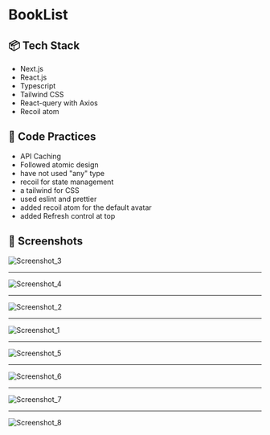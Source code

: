 # BookList

## 📦 Tech Stack
 - Next.js 
 - React.js
 - Typescript
 - Tailwind CSS
 - React-query with Axios
 - Recoil atom
  
## 🎯 Code Practices
 - API Caching
 - Followed atomic design
 - have not used "any" type
 - recoil for state management
 - a tailwind for CSS
 - used eslint and prettier
 - added recoil atom for the default avatar
 - added Refresh control at top

## 👀 Screenshots 
![Screenshot_3](https://github.com/shatishdesai202/BookList-Next.js/assets/66472172/afbecb45-268c-44a5-a8d0-26a539f3ef11)
___
![Screenshot_4](https://github.com/shatishdesai202/BookList-Next.js/assets/66472172/77e453a4-53d7-4eca-be21-0087e61998f0)
___
![Screenshot_2](https://github.com/shatishdesai202/BookList-Next.js/assets/66472172/93898d24-4e68-49ec-8cb9-1db61b43ad40)
___
![Screenshot_1](https://github.com/shatishdesai202/BookList-Next.js/assets/66472172/ef8785da-f0f0-4337-a0a1-776d41296b32)
___
![Screenshot_5](https://github.com/shatishdesai202/BookList-Next.js/assets/66472172/791a25d1-272e-423a-bc0f-66b3aeb3be67)
___
![Screenshot_6](https://github.com/shatishdesai202/BookList-Next.js/assets/66472172/189ec2f1-fe58-4304-8daa-6a77d9b104bb)
___
![Screenshot_7](https://github.com/shatishdesai202/BookList-Next.js/assets/66472172/cb0d90d6-b7eb-4fc3-8d05-56e74fc13e40)
___
![Screenshot_8](https://github.com/shatishdesai202/BookList-Next.js/assets/66472172/7c6a45f8-c8f3-410c-a11a-b7f4039b9847)
